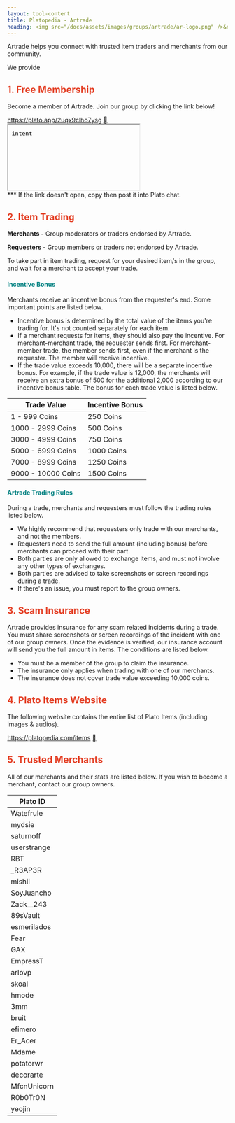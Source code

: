 ```yaml
---
layout: tool-content
title: Platopedia - Artrade
heading: <img src="/docs/assets/images/groups/artrade/ar-logo.png" />&nbsp;Artrade
---
```


<style>
h2 { color:#E44026 !important }
h4 { color:#008080 !important;font-size:var(--unit-text-B) !important }
</style>

<div class="linebreak"></div>

Artrade helps you connect with trusted item traders and merchants from our community.

<div class="content-contents text-left" data-open="true" data-icon="&#xf068;,&#xf067;">We provide <embed/></div>

<div class="linebreak"></div>

## 1. Free Membership

Become a member of Artrade. Join our group by clicking the link below!

<p>
    <a href="https://plato.app/2uqx9clho7ysg" target="intent">https://plato.app/2uqx9clho7ysg</a>
    <a class="btn btn-sm btn-field btn-copy icon font-weight-normal" href="https://plato.app/2uqx9clho7ysg">&#xf24d;</a>
    <iframe class="d-none" name="intent" src="data:text/plain;charset=utf-8;base64,aW50ZW50"></iframe>
    <br />
    *** If the link doesn't open, copy then post it into Plato chat.
</p>

<div class="linebreak"></div>

## 2. Item Trading

**Merchants -** Group moderators or traders endorsed by Artrade.

**Requesters -** Group members or traders not endorsed by Artrade.

To take part in item trading, request for your desired item/s in the group, and wait for a merchant to accept your trade.

<div class="linebreak"></div>

#### Incentive Bonus

Merchants receive an incentive bonus from the requester's end. Some important points are listed below.

- Incentive bonus is determined by the total value of the items you're trading for. It's not counted separately for each item.
- If a merchant requests for items, they should also pay the incentive. For merchant-merchant trade, the requester sends first. For merchant-member trade, the member sends first, even if the merchant is the requester. The member will receive incentive.
- If the trade value exceeds 10,000, there will be a separate incentive bonus. For example, if the trade value is 12,000, the merchants will receive an extra bonus of 500 for the additional 2,000 according to our incentive bonus table. The bonus for each trade value is listed below.

<table class="table table-bordered">
    <thead>
        <tr>
            <th class="w-50">Trade Value</th>
            <th class="w-50">Incentive Bonus</th>
        </tr>
    </thead>
    <tbody>
        <tr>
            <td>1 - 999 Coins</td>
            <td>250 Coins</td>
        </tr>
        <tr>
            <td>1000 - 2999 Coins</td>
            <td>500 Coins</td>
        </tr>
        <tr>
            <td>3000 - 4999 Coins</td>
            <td>750 Coins</td>
        </tr>
        <tr>
            <td>5000 - 6999 Coins</td>
            <td>1000 Coins</td>
        </tr>
        <tr>
            <td>7000 - 8999 Coins</td>
            <td>1250 Coins</td>
        </tr>
        <tr>
            <td>9000 - 10000 Coins</td>
            <td>1500 Coins</td>
        </tr>        
    </tbody>
</table>

<div class="linebreak"></div>

#### Artrade Trading Rules

During a trade, merchants and requesters must follow the trading rules listed below.

- We highly recommend that requesters only trade with our merchants, and not the members.
- Requesters need to send the full amount (including bonus) before merchants can proceed with their part.
- Both parties are only allowed to exchange items, and must not involve any other types of exchanges.
- Both parties are advised to take screenshots or screen recordings during a trade.
- If there's an issue, you must report to the group owners.

<div class="linebreak"></div>

## 3. Scam Insurance

Artrade provides insurance for any scam related incidents during a trade. You must share screenshots or screen recordings of the incident with one of our group owners. Once the evidence is verified, our insurance account will send you the full amount in items. The conditions are listed below.

- You must be a member of the group to claim the insurance.
- The insurance only applies when trading with one of our merchants.
- The insurance does not cover trade value exceeding 10,000 coins.

<div class="linebreak"></div>

## 4. Plato Items Website

The following website contains the entire list of Plato Items (including images & audios).

<p>
    <a href="https://platopedia.com/items">https://platopedia.com/items</a>
    <a class="btn btn-sm btn-field btn-copy icon font-weight-normal" href="https://platopedia.com/items">&#xf24d;</a>
</p>

<div class="linebreak"></div>

## 5. Trusted Merchants

All of our merchants and their stats are listed below. If you wish to become a merchant, contact our group owners.

<table class="table table-bordered">
    <thead>
        <tr>
            <th class="">Plato ID</th>
        </tr>
    </thead>
    <tbody>
        <tr>
            <td>Watefrule</td>
        </tr>
        <tr>
            <td>mydsie</td>
        </tr>        
        <tr>
            <td>saturnoff</td>
        </tr>
        <tr>
            <td>userstrange</td>
        </tr>        
        <tr>
            <td>RBT</td>
        </tr>
        <tr>
            <td>_R3AP3R</td>
        </tr>
        <tr>
            <td>mishii</td>
        </tr>
        <tr>
            <td>SoyJuancho</td>
        </tr>
        <tr>
            <td>Zack__243</td>
        </tr>
        <tr>
            <td>89sVault</td>
        </tr>
        <tr>
            <td>esmerilados</td>
        </tr>        
        <tr>
            <td>Fear</td>
        </tr>
        <tr>
            <td>GAX</td>
        </tr>
        <tr>
            <td>EmpressT</td>
        </tr>        
        <tr>
            <td>arlovp</td>
        </tr>
        <tr>
            <td>skoal</td>
        </tr>
        <tr>
            <td>hmode</td>
        </tr>
        <tr>
            <td>3mm</td>
        </tr>
        <tr>
            <td>bruit</td>
        </tr>
        <tr>
            <td>efimero</td>
        </tr>
        <tr>
            <td>Er_Acer</td>
        </tr>
        <tr>
            <td>Mdame</td>
        </tr>
        <tr>
            <td>potatorwr</td>
        </tr>
        <tr>
            <td>decorarte</td>
        </tr>
        <tr>
            <td>MfcnUnicorn</td>
        </tr>
        <tr>
            <td>R0b0Tr0N</td>
        </tr>
        <tr>
            <td>yeojin</td>
        </tr>
    </tbody>
</table>

<div class="linebreak"></div>
